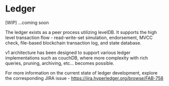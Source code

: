 # Ledger

[WIP]
...coming soon

The ledger exists as a peer process utilizing levelDB.  It supports the high level
transaction flow - read-write-set simulation, endorsement, MVCC check, file-based
blockchain transaction log, and state database.

v1 architecture has been designed to support various ledger implementations such
as couchDB, where more complexity with rich queries, pruning, archiving, etc...
becomes possible.

For more information on the current state of ledger development, explore the corresponding
JIRA issue - https://jira.hyperledger.org/browse/FAB-758
